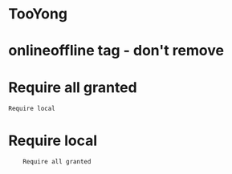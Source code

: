 # TooYong

#   onlineoffline tag - don't remove
#    Require all granted
	Require local

#		Require local
		Require all granted
